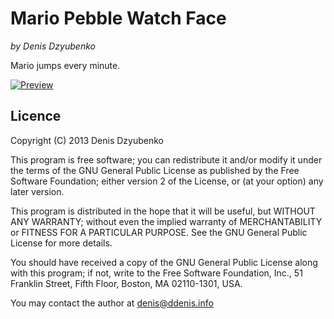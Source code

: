# Mario Pebble Watch Face
_by Denis Dzyubenko_

Mario jumps every minute.

[![Preview](http://i.imgur.com/Vl6cLh9.jpg)](http://i.imgur.com/Vl6cLh9.jpg)

## Licence

Copyright (C) 2013 Denis Dzyubenko

This program is free software; you can redistribute it and/or
modify it under the terms of the GNU General Public License
as published by the Free Software Foundation; either version 2
of the License, or (at your option) any later version.

This program is distributed in the hope that it will be useful,
but WITHOUT ANY WARRANTY; without even the implied warranty of
MERCHANTABILITY or FITNESS FOR A PARTICULAR PURPOSE.  See the
GNU General Public License for more details.

You should have received a copy of the GNU General Public License
along with this program; if not, write to the Free Software
Foundation, Inc., 51 Franklin Street, Fifth Floor, Boston, MA  02110-1301, USA.

You may contact the author at denis@ddenis.info
